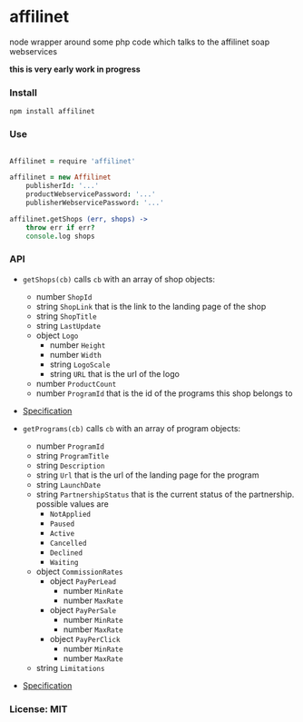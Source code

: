 # affilinet

node wrapper around some php code which talks to the affilinet soap webservices

**this is very early work in progress**

### Install

    npm install affilinet

### Use

```coffeescript

Affilinet = require 'affilinet'

affilinet = new Affilinet
    publisherId: '...'
    productWebservicePassword: '...'
    publisherWebservicePassword: '...'

affilinet.getShops (err, shops) ->
    throw err if err?
    console.log shops
```

### API

- `getShops(cb)` calls `cb` with an array of shop objects:
    - number `ShopId`
    - string `ShopLink` that is the link to the landing page of the shop
    - string `ShopTitle`
    - string `LastUpdate`
    - object `Logo`
        - number `Height`
        - number `Width`
        - string `LogoScale`
        - string `URL` that is the url of the logo
    - number `ProductCount`
    - number `ProgramId` that is the id of the programs this shop belongs to

- [Specification](http://developer.affili.net/PortalData/1/Resources/pdfs/product_web_services_v3.0/GetShopListV3.pdf)

- `getPrograms(cb)` calls `cb` with an array of program objects:
    - number `ProgramId`
    - string `ProgramTitle`
    - string `Description`
    - string `Url` that is the url of the landing page for the program
    - string `LaunchDate`
    - string `PartnershipStatus` that is the current status of the partnership. possible values are
        - `NotApplied`
        - `Paused`
        - `Active`
        - `Cancelled`
        - `Declined`
        - `Waiting`
    - object `CommissionRates`
        - object `PayPerLead`
            - number `MinRate`
            - number `MaxRate`
        - object `PayPerSale`
            - number `MinRate`
            - number `MaxRate`
        - object `PayPerClick`
            - number `MinRate`
            - number `MaxRate`
    - string `Limitations`
- [Specification](http://developer.affili.net/Portaldata/1/Resources/pdfs/Documentation_GetMyPrograms.pdf)

### License: MIT

